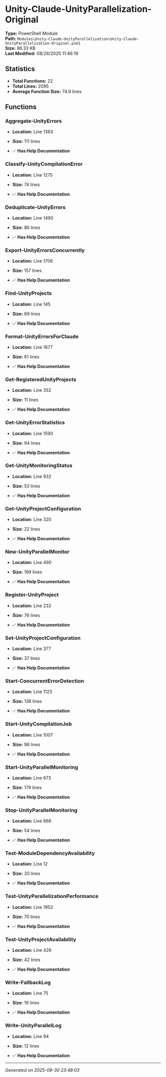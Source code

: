# Unity-Claude-UnityParallelization-Original

**Type:** PowerShell Module  
**Path:** `Modules\Unity-Claude-UnityParallelization\Unity-Claude-UnityParallelization-Original.psm1`  
**Size:** 86.33 KB  
**Last Modified:** 08/26/2025 11:46:19  

## Statistics

- **Total Functions:** 22
- **Total Lines:** 2095
- **Average Function Size:** 74.9 lines

## Functions


### Aggregate-UnityErrors

- **Location:** Line 1363
- **Size:** 111 lines

- ✅ **Has Help Documentation** 
### Classify-UnityCompilationError

- **Location:** Line 1275
- **Size:** 74 lines

- ✅ **Has Help Documentation** 
### Deduplicate-UnityErrors

- **Location:** Line 1490
- **Size:** 86 lines

- ✅ **Has Help Documentation** 
### Export-UnityErrorsConcurrently

- **Location:** Line 1706
- **Size:** 157 lines

- ✅ **Has Help Documentation** 
### Find-UnityProjects

- **Location:** Line 145
- **Size:** 69 lines

- ✅ **Has Help Documentation** 
### Format-UnityErrorsForClaude

- **Location:** Line 1877
- **Size:** 61 lines

- ✅ **Has Help Documentation** 
### Get-RegisteredUnityProjects

- **Location:** Line 352
- **Size:** 11 lines

- ✅ **Has Help Documentation** 
### Get-UnityErrorStatistics

- **Location:** Line 1590
- **Size:** 94 lines

- ✅ **Has Help Documentation** 
### Get-UnityMonitoringStatus

- **Location:** Line 932
- **Size:** 53 lines

- ✅ **Has Help Documentation** 
### Get-UnityProjectConfiguration

- **Location:** Line 320
- **Size:** 22 lines

- ✅ **Has Help Documentation** 
### New-UnityParallelMonitor

- **Location:** Line 490
- **Size:** 169 lines

- ✅ **Has Help Documentation** 
### Register-UnityProject

- **Location:** Line 232
- **Size:** 76 lines

- ✅ **Has Help Documentation** 
### Set-UnityProjectConfiguration

- **Location:** Line 377
- **Size:** 37 lines

- ✅ **Has Help Documentation** 
### Start-ConcurrentErrorDetection

- **Location:** Line 1123
- **Size:** 138 lines

- ✅ **Has Help Documentation** 
### Start-UnityCompilationJob

- **Location:** Line 1007
- **Size:** 96 lines

- ✅ **Has Help Documentation** 
### Start-UnityParallelMonitoring

- **Location:** Line 673
- **Size:** 179 lines

- ✅ **Has Help Documentation** 
### Stop-UnityParallelMonitoring

- **Location:** Line 866
- **Size:** 54 lines

- ✅ **Has Help Documentation** 
### Test-ModuleDependencyAvailability

- **Location:** Line 12
- **Size:** 20 lines

- ✅ **Has Help Documentation** 
### Test-UnityParallelizationPerformance

- **Location:** Line 1952
- **Size:** 70 lines

- ✅ **Has Help Documentation** 
### Test-UnityProjectAvailability

- **Location:** Line 426
- **Size:** 42 lines

- ✅ **Has Help Documentation** 
### Write-FallbackLog

- **Location:** Line 75
- **Size:** 16 lines

- ✅ **Has Help Documentation** 
### Write-UnityParallelLog

- **Location:** Line 94
- **Size:** 12 lines

- ✅ **Has Help Documentation**

---
*Generated on 2025-08-30 23:48:03*
